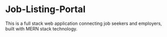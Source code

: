 # Job-Listing-Portal
This is a full stack web application connecting job seekers and employers, built with MERN stack technology.
